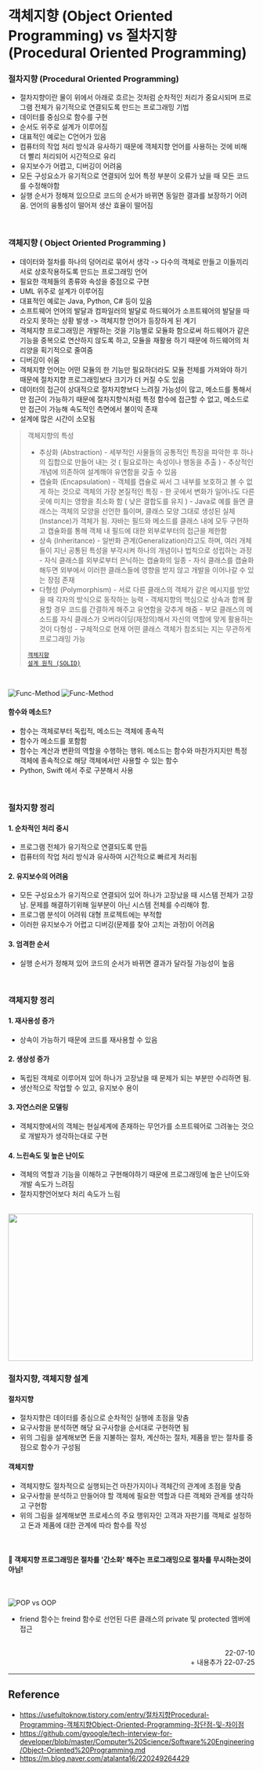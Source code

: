 # 객체지향 (Object Oriented Programming) vs 절차지향 (Procedural Oriented Programming)

### 절차지향 (Procedural Oriented Programming)
- 절차지향이란 물이 위에서 아래로 흐르는 것처럼 순차적인 처리가 중요시되며 프로그램 전체가 유기적으로 연결되도록 만드는 프로그래밍 기법
- 데이터를 중심으로 함수를 구현
- 순서도 위주로 설계가 이루어짐
- 대표적인 예로는 C언어가 있음
- 컴퓨터의 작업 처리 방식과 유사하기 때문에 객체지향 언어를 사용하는 것에 비해 더 빨리 처리되어 시간적으로 유리
- 유지보수가 어렵고, 디버깅이 어려움
- 모든 구성요소가 유기적으로 연결되어 있어 특정 부분이 오류가 났을 때 모든 코드를 수정해야함
- 실행 순서가 정해져 있으므로 코드의 순서가 바뀌면 동일한 결과를 보장하기 어려움. 언어의 융통성이 떨어져 생산 효율이 떨어짐

<br>

### 객체지향 ( Object Oriented Programming )
- 데이터와 절차를 하나의 덩어리로 묶어서 생각 -> 다수의 객체로 만들고 이들끼리 서로 상호작용하도록 만드는 프로그래밍 언어
- 필요한 객체들의 종류와 속성을 중점으로 구현
- UML 위주로 설계가 이루어짐
- 대표적인 예로는 Java, Python, C# 등이 있음
- 소프트웨어 언어의 발달과 컴파일러의 발달로 하드웨어가 소프트웨어의 발달을 따라오지 못하는 상황 발생 -> 객체지향 언어가 등장하게 된 계기
- 객체지향 프로그래밍은 개발하는 것을 기능별로 모듈화 함으로써 하드웨어가 같은 기능을 중복으로 연산하지 않도록 하고, 모듈을 재활용 하기 때문에 하드웨어의 처리양을 획기적으로 줄여줌
- 디버깅이 쉬움
- 객체지향 언어는 어떤 모듈의 한 기능만 필요하더라도 모듈 전체를 가져와야 하기 때문에 절차지향 프로그래밍보다 크기가 더 커질 수도 있음
- 데이터의 접근이 상대적으로 절차지향보다 느려질 가능성이 많고, 메소드를 통해서만 접근이 가능하기 때문에 절차지향식처럼 특정 함수에 접근할 수 없고, 메소드로만 접근이 가능해 속도적인 측면에서 불이익 존재
- 설계에 많은 시간이 소모됨

>객체지향의 특성
>- 추상화 (Abstraction)
>       - 세부적인 사물들의 공통적인 특징을 파악한 후 하나의 집합으로 만들어 내는 것 ( 필요로하는 속성이나 행동을 추출 )
>       - 추상적인 개념에 의존하여 설계해야 유연함을 갖출 수 있음
>- 캡슐화 (Encapsulation)
>       - 객체를 캡슐로 싸서 그 내부를 보호하고 볼 수 없게 하는 것으로 객체의 가장 본질적인 특징
>       - 한 곳에서 변화가 일어나도 다른 곳에 미치는 영향을 최소화 함 ( 낮은 결합도를 유지 )
>       - Java로 예를 들면 클래스는 객체의 모양을 선언한 틀이며, 클래스 모양 그대로 생성된 실체(Instance)가 객체가 됨. 자바는 필드와 메소드를 클래스 내에 모두 구현하고 캡슐화를 통해 객체 내 필드에 대한 외부로부터의 접근을 제한함
>- 상속 (Inheritance)
>       - 일반화 관계(Generalization)라고도 하며, 여러 개체들이 지닌 공통된 특성을 부각시켜 하나의 개념이나 법칙으로 성립하는 과정
>       - 자식 클래스를 외부로부터 은닉하는 캡슐화의 일종
>       - 자식 클래스를 캡슐화 해두면 외부에서 이러한 클래스들에 영향을 받지 않고 개발을 이어나갈 수 있는 장점 존재
>- 다형성 (Polymorphism)
>       - 서로 다른 클래스의 객체가 같은 메시지를 받았을 때 각자의 방식으로 동작하는 능력
>       - 객체지향의 핵심으로 상속과 함께 활용할 경우 코드를 간결하게 해주고 유연함을 갖추게 해줌
>       - 부모 클래스의 메소드를 자식 클래스가 오버라이딩(재정의)해서 자신의 역할에 맞게 활용하는 것이 다형성
>       - 구체적으로 현재 어떤 클래스 객체가 참조되는 지는 무관하게 프로그래밍 가능
>
><code>[객체지향 설계 원칙 (SOLID)](https://github.com/InJun2/TIL/blob/main/CS-topic/Design%20Pattern/SOLID.md)</code>

<br>

![Func-Method](./img/Func_Method.png)
![Func-Method](./img/Func_Method2.png)

#### 함수와 메소드?
- 함수는 객체로부터 독립적, 메소드는 객체에 종속적
- 함수가 메소드를 포함함
- 함수는 계산과 변환의 역할을 수행하는 행위. 메소드는 함수와 마찬가지지만 특정 객체에 종속적으로 해당 객체에서만 사용할 수 있는 함수
- Python, Swift 에서 주로 구분해서 사용

<br>

### 절차지향 정리
#### 1. 순차적인 처리 중시
- 프로그램 전체가 유기적으로 연결되도록 만듬
- 컴퓨터의 작업 처리 방식과 유사하여 시간적으로 빠르게 처리됨
#### 2. 유지보수의 어려움
- 모든 구성요소가 유기적으로 연결되어 있어 하나가 고장났을 때 시스템 전체가 고장남. 문제를 해결하기위해 일부분이 아닌 시스템 전체를 수리해야 함.
- 프로그램 분석이 어려워 대형 프로젝트에는 부적합
- 이러한 유지보수가 어렵고 디버깅(문제를 찾아 고치는 과정)이 어려움
#### 3. 엄격한 순서
- 실행 순서가 정해져 있어 코드의 순서가 바뀌면 결과가 달라질 가능성이 높음

<br>

### 객체지향 정리
#### 1. 재사용성 증가
- 상속이 가능하기 때문에 코드를 재사용할 수 있음
#### 2. 생상성 증가
- 독립된 객체로 이루어져 있어 하나가 고장났을 때 문제가 되는 부분만 수리하면 됨.
- 생산적으로 작업할 수 있고, 유지보수 용이
#### 3. 자연스러운 모델링
- 객체지향에서의 객체는 현실세계에 존재하는 무언가를 소프트웨어로 그려놓는 것으로 개발자가 생각하는대로 구현
#### 4. 느린속도 및 높은 난이도
- 객체의 역할과 기능을 이해하고 구현해야하기 때문에 프로그래밍에 높은 난이도와 개발 속도가 느려짐
- 절차지향언어보다 처리 속도가 느림

<br>

<img src="./img/OOP_POP2.png" width="500" height="300">

### 절차지향, 객체지향 설계
#### 절차지향
- 절차지향은 데이터를 중심으로 순차적인 실행에 초점을 맞춤
- 요구사항을 분석하면 해당 요구사항을 순서대로 구현하면 됨
- 위의 그림을 설계해보면 돈을 지불하는 절차, 계산하는 절차, 제품을 받는 절차를 중점으로 함수가 구성됨
#### 객체지향
- 객체지향도 절차적으로 실행되는건 마찬가지이나 객체간의 관계에 초점을 맞춤
- 요구사항을 분석하고 만들어야 할 객체에 필요한 역할과 다른 객체와 관계를 생각하고 구현함
- 위의 그림을 설계해보면 프로세스의 주요 행위자인 고객과 자판기를 객체로 설정하고 돈과 제품에 대한 관계에 따라 함수를 작성
<br>

#### 🚩 객체지향 프로그래밍은 절차를 '간소화' 해주는 프로그래밍으로 절차를 무시하는것이 아님!

<br>

![POP vs OOP](./img/OOP_POP.PNG)
* friend 함수는 freind 함수로 선언된 다른 클래스의 private 및 protected 멤버에 접근
<br>

<div style="text-align: right">22-07-10</div>
<div style="text-align: right">+ 내용추가 22-07-25</div>

-------

## Reference
- https://usefultoknow.tistory.com/entry/절차지향Procedural-Programming-객체지향Object-Oriented-Programming-장단점-및-차이점
- https://github.com/gyoogle/tech-interview-for-developer/blob/master/Computer%20Science/Software%20Engineering/Object-Oriented%20Programming.md
- https://m.blog.naver.com/atalanta16/220249264429